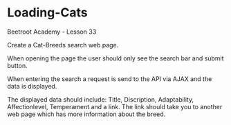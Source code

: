 # Loading-Cats
Beetroot Academy - Lesson 33

Create a Cat-Breeds search web page.

When opening the page the user should only see the search bar and submit button.

When entering the search a request is send to the API via AJAX and the data is displayed.

The displayed data should include:
Title, Discription, Adaptability, Affectionlevel, Temperament and a link.
The link should take you to another web page which has more information about the breed.
